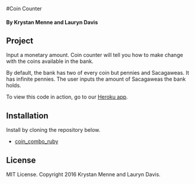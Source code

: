 #Coin Counter

#### By Krystan Menne and Lauryn Davis

## Project

Input a monetary amount. Coin counter will tell you how to make change with the coins available in the bank.

By default, the bank has two of every coin but pennies and Sacagaweas. It has infinite pennies. The user inputs the amount of Sacagaweas the bank holds.

To view this code in action, go to our [Heroku app](https://coin-counter.herokuapp.com/).

## Installation

Install by cloning the repository below.

* [coin_combo_ruby](https://github.com/lryndavis/coin_combo_ruby.git)

## License

MIT License. Copyright 2016 Krystan Menne and Lauryn Davis.
